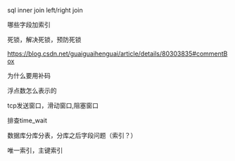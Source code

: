 sql inner join left/right join

哪些字段加索引

死锁，解决死锁，预防死锁

https://blog.csdn.net/guaiguaihenguai/article/details/80303835#commentBox

为什么要用补码

浮点数怎么表示的

tcp发送窗口，滑动窗口,阻塞窗口

排查time_wait

数据库分库分表，分库之后字段问题（索引？）

唯一索引，主键索引